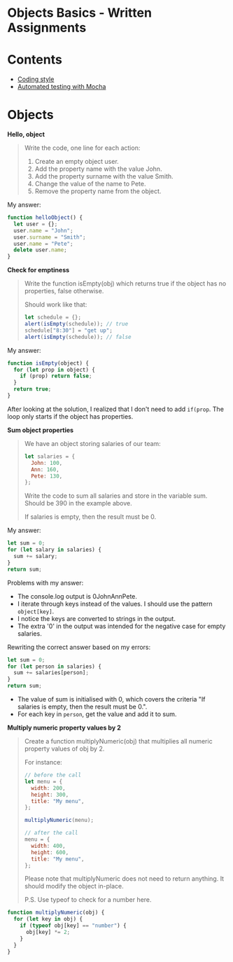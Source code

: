 <h1>Objects Basics - Written Assignments</h1>

<h1>Contents</h1>

- [Coding style](#coding-style)
- [Automated testing with Mocha](#automated-testing-with-mocha)

# Objects

**Hello, object**

> Write the code, one line for each action:
>
> 1. Create an empty object user.
> 2. Add the property name with the value John.
> 3. Add the property surname with the value Smith.
> 4. Change the value of the name to Pete.
> 5. Remove the property name from the object.

My answer:

```js
function helloObject() {
  let user = {};
  user.name = "John";
  user.surname = "Smith";
  user.name = "Pete";
  delete user.name;
}
```

**Check for emptiness**

> Write the function isEmpty(obj) which returns true if the object has no properties, false otherwise.
>
> Should work like that:
>
> ```js
> let schedule = {};
> alert(isEmpty(schedule)); // true
> schedule["8:30"] = "get up";
> alert(isEmpty(schedule)); // false
> ```

My answer:

```js
function isEmpty(object) {
  for (let prop in object) {
    if (prop) return false;
  }
  return true;
}
```

After looking at the solution, I realized that I don't need to add `if(prop`. The loop only starts if the object has properties.

**Sum object properties**

> We have an object storing salaries of our team:
>
> ```js
> let salaries = {
>   John: 100,
>   Ann: 160,
>   Pete: 130,
> };
> ```
>
> Write the code to sum all salaries and store in the variable sum. Should be 390 in the example above.
>
> If salaries is empty, then the result must be 0.

My answer:

```js
let sum = 0;
for (let salary in salaries) {
  sum += salary;
}
return sum;
```

Problems with my answer:

- The console.log output is 0JohnAnnPete.
- I iterate through keys instead of the values. I should use the pattern `object[key]`.
- I notice the keys are converted to strings in the output.
- The extra '0' in the output was intended for the negative case for empty salaries.

Rewriting the correct answer based on my errors:

```js
let sum = 0;
for (let person in salaries) {
  sum += salaries[person];
}
return sum;
```

- The value of sum is initialised with 0, which covers the criteria "If salaries is empty, then the result must be 0.".
- For each key in `person`, get the value and add it to sum.

**Multiply numeric property values by 2**

> Create a function multiplyNumeric(obj) that multiplies all numeric property values of obj by 2.
>
> For instance:
>
> ```js
> // before the call
> let menu = {
>   width: 200,
>   height: 300,
>   title: "My menu",
> };
>
> multiplyNumeric(menu);
>
> // after the call
> menu = {
>   width: 400,
>   height: 600,
>   title: "My menu",
> };
> ```
>
> Please note that multiplyNumeric does not need to return anything. It should modify the object in-place.
>
> P.S. Use typeof to check for a number here.

```js
function multiplyNumeric(obj) {
  for (let key in obj) {
    if (typeof obj[key] == "number") {
      obj[key] *= 2;
    }
  }
}
```
